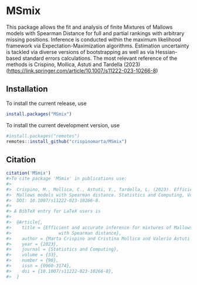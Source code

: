 
# MSmix

This package allows the fit and analysis of finite Mixtures of Mallows models with Spearman Distance for full and partial rankings with arbitrary missing positions. 
Inference is conducted within the maximum likelihood framework via Expectation-Maximization algorithms. 
Estimation uncertainty is tackled via diverse versions of bootstrapping as well as via Hessian-based standard errors calculations. 
The most relevant reference of the methods is Crispino, Mollica, Astuti and Tardella (2023) (https://link.springer.com/article/10.1007/s11222-023-10266-8)

## Installation

To install the current release, use

``` r
install.packages("MSmix")
```

To install the current development version, use

``` r
#install.packages("remotes")
remotes::install_github("crispinomarta/MSmix")
```

## Citation

``` r
citation('MSmix')
#>To cite package 'MSmix' in publications use:
#>
#>  Crispino, M., Mollica, C., Astuti, V., Tardella, L. (2023). Efficient and accurate inference for mixtures of
#>  Mallows models with Spearman distance. Statistics and Computing, Vol. 33(98), pages 442--458, ISSN: 0960-3174,
#>  DOI: 10.1007/s11222-023-10266-8.
#>
#> A BibTeX entry for LaTeX users is
#> 
#>  @Article{,
#>    title = {Efficient and accurate inference for mixtures of Mallows models
#>                  with Spearman distance},
#>    author = {Marta Crispino and Cristina Mollica and Valerio Astuti and Luca Tardella},
#>    year = {2023},
#>    journal = {Statistics and Computing},
#>    volume = {33},
#>    number = {98},
#>    issn = {0960-3174},
#>    doi = {10.1007/s11222-023-10266-8},
#>  }

```
</div>
